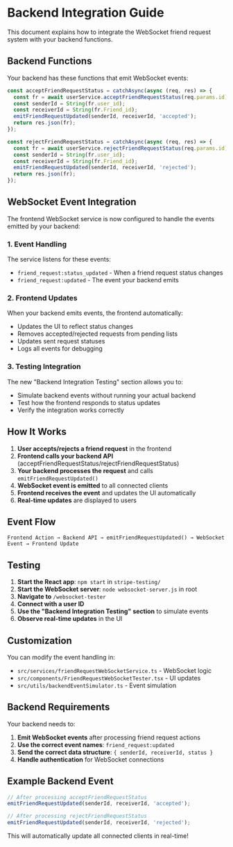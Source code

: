 # Backend Integration Guide

This document explains how to integrate the WebSocket friend request system with your backend functions.

## Backend Functions

Your backend has these functions that emit WebSocket events:

```javascript
const acceptFriendRequestStatus = catchAsync(async (req, res) => {
  const fr = await userService.acceptFriendRequestStatus(req.params.id);
  const senderId = String(fr.user_id);
  const receiverId = String(fr.Friend_id);
  emitFriendRequestUpdated(senderId, receiverId, 'accepted');
  return res.json(fr);
});

const rejectFriendRequestStatus = catchAsync(async (req, res) => {
  const fr = await userService.rejectFriendRequestStatus(req.params.id);
  const senderId = String(fr.user_id);
  const receiverId = String(fr.Friend_id);
  emitFriendRequestUpdated(senderId, receiverId, 'rejected');
  return res.json(fr);
});
```

## WebSocket Event Integration

The frontend WebSocket service is now configured to handle the events emitted by your backend:

### 1. Event Handling

The service listens for these events:
- `friend_request:status_updated` - When a friend request status changes
- `friend_request:updated` - The event your backend emits

### 2. Frontend Updates

When your backend emits events, the frontend automatically:
- Updates the UI to reflect status changes
- Removes accepted/rejected requests from pending lists
- Updates sent request statuses
- Logs all events for debugging

### 3. Testing Integration

The new "Backend Integration Testing" section allows you to:
- Simulate backend events without running your actual backend
- Test how the frontend responds to status updates
- Verify the integration works correctly

## How It Works

1. **User accepts/rejects a friend request** in the frontend
2. **Frontend calls your backend API** (acceptFriendRequestStatus/rejectFriendRequestStatus)
3. **Your backend processes the request** and calls `emitFriendRequestUpdated()`
4. **WebSocket event is emitted** to all connected clients
5. **Frontend receives the event** and updates the UI automatically
6. **Real-time updates** are displayed to users

## Event Flow

```
Frontend Action → Backend API → emitFriendRequestUpdated() → WebSocket Event → Frontend Update
```

## Testing

1. **Start the React app**: `npm start` in `stripe-testing/`
2. **Start the WebSocket server**: `node websocket-server.js` in root
3. **Navigate to** `/websocket-tester`
4. **Connect with a user ID**
5. **Use the "Backend Integration Testing" section** to simulate events
6. **Observe real-time updates** in the UI

## Customization

You can modify the event handling in:
- `src/services/friendRequestWebSocketService.ts` - WebSocket logic
- `src/components/FriendRequestWebSocketTester.tsx` - UI updates
- `src/utils/backendEventSimulator.ts` - Event simulation

## Backend Requirements

Your backend needs to:
1. **Emit WebSocket events** after processing friend request actions
2. **Use the correct event names**: `friend_request:updated`
3. **Send the correct data structure**: `{ senderId, receiverId, status }`
4. **Handle authentication** for WebSocket connections

## Example Backend Event

```javascript
// After processing acceptFriendRequestStatus
emitFriendRequestUpdated(senderId, receiverId, 'accepted');

// After processing rejectFriendRequestStatus  
emitFriendRequestUpdated(senderId, receiverId, 'rejected');
```

This will automatically update all connected clients in real-time!

